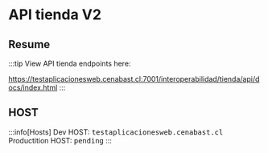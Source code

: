 # API tienda V2

## Resume

:::tip
View API tienda endpoints here:

https://testaplicacionesweb.cenabast.cl:7001/interoperabilidad/tienda/api/docs/index.html
:::

## HOST

:::info[Hosts]
Dev HOST: <kbd>testaplicacionesweb.cenabast.cl</kbd>\
Productition HOST: <kbd>pending</kbd>
:::
